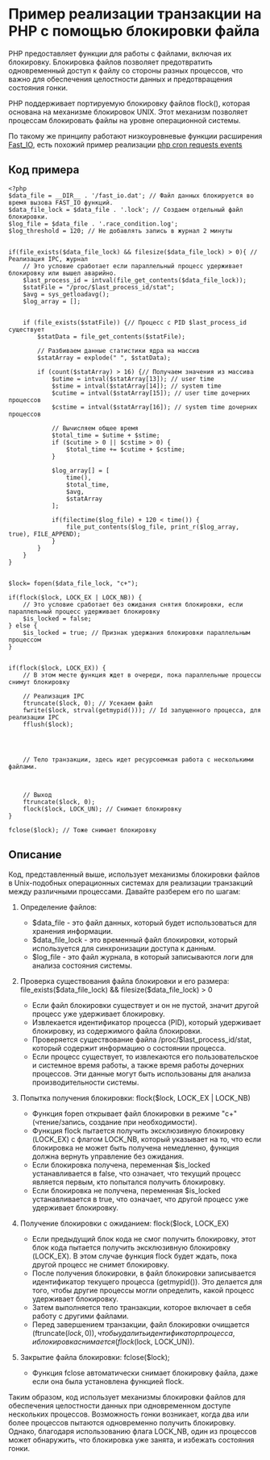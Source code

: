 # Пример реализации транзакции на PHP с помощью блокировки файла

PHP предоставляет функции для работы с файлами, включая их блокировку. Блокировка файлов позволяет предотвратить одновременный доступ к файлу со стороны разных процессов, что важно для обеспечения целостности данных и предотвращения состояния гонки.

PHP поддерживает портируемую блокировку файлов flock(), которая основана на механизме блокировок UNIX. Этот механизм позволяет процессам блокировать файлы на уровне операционной системы.

По такому же принципу работают низкоуровневые функции расширения [Fast_IO](../../README.md), есть похожий пример реализации [php cron requests events](https://github.com/commeta/php-cron-requests-events)


## Код примера
```
<?php
$data_file = __DIR__ . '/fast_io.dat'; // Файл данных блокируется во время вызова FAST_IO функций.
$data_file_lock = $data_file . '.lock'; // Создаем отдельный файл блокировки.
$log_file = $data_file . '.race_condition.log';
$log_threshold = 120; // Не добавлять запись в журнал 2 минуты


if(file_exists($data_file_lock) && filesize($data_file_lock) > 0){ // Реализация IPC, журнал
	// Это условие сработает если параллельный процесс удерживает блокировку или вышел аварийно.
	$last_process_id = intval(file_get_contents($data_file_lock));
	$statFile = "/proc/$last_process_id/stat";
	$avg = sys_getloadavg();
	$log_array = [];
	

	if (file_exists($statFile)) {// Процесс с PID $last_process_id существует
		$statData = file_get_contents($statFile);
	
		// Разбиваем данные статистики ядра на массив
		$statArray = explode(" ", $statData);
		
		if (count($statArray) > 16) {// Получаем значения из массива
			$utime = intval($statArray[13]); // user time
			$stime = intval($statArray[14]); // system time
			$cutime = intval($statArray[15]); // user time дочерних процессов
			$cstime = intval($statArray[16]); // system time дочерних процессов
		
			// Вычисляем общее время
			$total_time = $utime + $stime;
			if ($cutime > 0 || $cstime > 0) {
				$total_time += $cutime + $cstime;
			}
			
			$log_array[] = [
				time(),
				$total_time,
				$avg,
				$statArray
			];

			if(filectime($log_file) + 120 < time()) {
				file_put_contents($log_file, print_r($log_array, true), FILE_APPEND);
			}
		}
	}
}


$lock= fopen($data_file_lock, "c+");

if(flock($lock, LOCK_EX | LOCK_NB)) { 
	// Это условие сработает без ожидания снятия блокировки, если параллельный процесс удерживает блокировку 
	$is_locked = false;
} else {
	$is_locked = true; // Признак удержания блокировки параллельным процессом
}

    
if(flock($lock, LOCK_EX)) { 
	// В этом месте функция ждет в очереди, пока параллельные процессы снимут блокировку

	// Реализация IPC
	ftruncate($lock, 0); // Усекаем файл
	fwrite($lock, strval(getmypid())); // Id запущенного процесса, для реализации IPC
	fflush($lock);




	// Тело транзакции, здесь идет ресурсоемкая работа с несколькими файлами.



	// Выход
	ftruncate($lock, 0);
	flock($lock, LOCK_UN); // Снимает блокировку
}

fclose($lock); // Тоже снимает блокировку  
```

## Описание

Код, представленный выше, использует механизмы блокировки файлов в Unix-подобных операционных системах для реализации транзакций между различными процессами. Давайте разберем его по шагам:

1. Определение файлов:
   - $data_file - это файл данных, который будет использоваться для хранения информации.
   - $data_file_lock - это временный файл блокировки, который используется для синхронизации доступа к данным.
   - $log_file - это файл журнала, в который записываются логи для анализа состояния системы.

2. Проверка существования файла блокировки и его размера: file_exists($data_file_lock) && filesize($data_file_lock) > 0
   - Если файл блокировки существует и он не пустой, значит другой процесс уже удерживает блокировку.
   - Извлекается идентификатор процесса (PID), который удерживает блокировку, из содержимого файла блокировки.
   - Проверяется существование файла /proc/$last_process_id/stat, который содержит информацию о состоянии процесса.
   - Если процесс существует, то извлекаются его пользовательское и системное время работы, а также время работы дочерних процессов. Эти данные могут быть использованы для анализа производительности системы.

3. Попытка получения блокировки: flock($lock, LOCK_EX | LOCK_NB)
   - Функция fopen открывает файл блокировки в режиме "c+" (чтение/запись, создание при необходимости).
   - Функция flock пытается получить эксклюзивную блокировку (LOCK_EX) с флагом LOCK_NB, который указывает на то, что если блокировка не может быть получена немедленно, функция должна вернуть управление без ожидания.
   - Если блокировка получена, переменная $is_locked устанавливается в false, что означает, что текущий процесс является первым, кто попытался получить блокировку.
   - Если блокировка не получена, переменная $is_locked устанавливается в true, что означает, что другой процесс уже удерживает блокировку.

4. Получение блокировки с ожиданием: flock($lock, LOCK_EX)
   - Если предыдущий блок кода не смог получить блокировку, этот блок кода пытается получить эксклюзивную блокировку (LOCK_EX). В этом случае функция flock будет ждать, пока другой процесс не снимет блокировку.
   - После получения блокировки, в файл блокировки записывается идентификатор текущего процесса (getmypid()). Это делается для того, чтобы другие процессы могли определить, какой процесс удерживает блокировку.
   - Затем выполняется тело транзакции, которое включает в себя работу с другими файлами.
   - Перед завершением транзакции, файл блокировки очищается (ftruncate($lock, 0)), чтобы удалить идентификатор процесса, и блокировка снимается (flock($lock, LOCK_UN)).

5. Закрытие файла блокировки: fclose($lock);
   - Функция fclose автоматически снимает блокировку файла, даже если она была установлена функцией flock.

Таким образом, код использует механизмы блокировки файлов для обеспечения целостности данных при одновременном доступе нескольких процессов. Возможность гонки возникает, когда два или более процессов пытаются одновременно получить блокировку. Однако, благодаря использованию флага LOCK_NB, один из процессов может обнаружить, что блокировка уже занята, и избежать состояния гонки.
